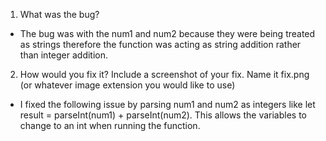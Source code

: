 1. What was the bug?
- The bug was with the num1 and num2 because they were being treated as strings therefore the function was acting as string addition rather than integer addition. 

2. How would you fix it? Include a screenshot of your fix. Name it fix.png (or whatever image extension you would like to use)
- I fixed the following issue by parsing num1 and num2 as integers like let result = parseInt(num1) + parseInt(num2). This allows the variables to change to an int when running the function.
